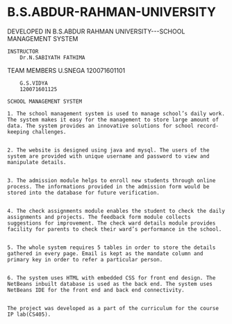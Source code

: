 # B.S.ABDUR-RAHMAN-UNIVERSITY
DEVELOPED IN B.S.ABDUR RAHMAN UNIVERSITY---SCHOOL MANAGEMENT SYSTEM
	
	
	
	INSTRUCTOR
		Dr.N.SABIYATH FATHIMA
	
	
  TEAM MEMBERS
		U.SNEGA
		120071601101
	
		G.S.VIDYA
		120071601125
	
	SCHOOL MANAGEMENT SYSTEM
	
	1. The school management system is used to manage school’s daily work. The system makes it easy for the management to store large amount of data. The system provides an innovative solutions for school record-keeping challenges.
	
	
	2. The website is designed using java and mysql. The users of the system are provided with unique username and password to view and manipulate details. 
	
	
	3. The admission module helps to enroll new students through online process. The informations provided in the admission form would be stored into the database for future verification.
	
	
	4. The check assignments module enables the student to check the daily assignments and projects. The feedback form module collects suggestions for improvement. The check ward details module provides facility for parents to check their ward’s performance in the school.
	
	
	5. The whole system requires 5 tables in order to store the details gathered in every page. Email is kept as the mandate column and primary key in order to refer a particular person.
	
	
	6. The system uses HTML with embedded CSS for front end design. The NetBeans inbuilt database is used as the back end. The system uses NetBeans IDE for the front end and back end connectivity.
	
	
	The project was developed as a part of the curriculum for the course IP lab(CS405).

